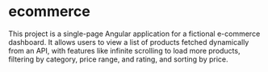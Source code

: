 # ecommerce
This project is a single-page Angular application for a fictional e-commerce dashboard. It allows users to view a list of products fetched dynamically from an API, with features like infinite scrolling to load more products, filtering by category, price range, and rating, and sorting by price. 
